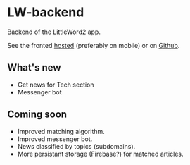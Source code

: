 # LW-backend
Backend of the LittleWord2 app.

See the fronted [hosted](https://littleword.netlify.com) (preferably on mobile) or on [Github](https://github.com/RaglandCodes/LW-frontend/).

## What's new
- Get news for Tech section
- Messenger bot


## Coming soon
- Improved matching algorithm.
- Improved messenger bot.
- News classified by topics (subdomains).
- More persistant storage (Firebase?) for matched articles.
